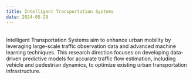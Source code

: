 ```yaml
---
title: Intelligent Transportation Systems
date: 2024-05-29
---
```


<br>   
Intelligent Transportation Systems aim to enhance urban mobility by leveraging large-scale traffic observation data and advanced machine learning techniques. This research direction focuses on developing data-driven predictive models for accurate traffic flow estimation, including vehicle and pedestrian dynamics, to optimize existing urban transportation infrastructure.

<!--more-->

